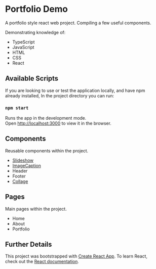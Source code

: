 # Portfolio Demo
A portfolio style react web project. Compiling a few useful components.

Demonstrating knowledge of: 
* TypeScript
* JavaScript
* HTML
* CSS
* React
 
## Available Scripts

If you are looking to use or test the application locally, and have npm already installed, In the project directory you can run:

### `npm start`

Runs the app in the development mode.\
Open [http://localhost:3000](http://localhost:3000) to view it in the browser.

## Components
Reusable components within the project. 

* [Slideshow](./src/components/docs/slideshow.md)
* [ImageCaption](./src/components/docs/imageCaption.md)
* Header
* Footer
* [Collage](./src/components/docs/collage.md)

## Pages

Main pages within the project.

* Home
* About
* Portfolio

## Further Details
This project was bootstrapped with [Create React App](https://github.com/facebook/create-react-app).
To learn React, check out the [React documentation](https://reactjs.org/).
